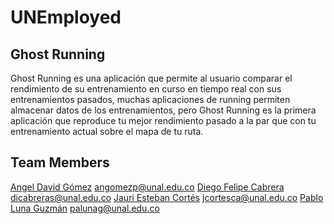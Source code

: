 # UNEmployed
## Ghost Running
Ghost Running es una aplicación que permite al usuario comparar el rendimiento de su entrenamiento en curso en tiempo real con sus entrenamientos pasados, muchas aplicaciones de running permiten almacenar datos de los entrenamientos, pero Ghost Running es la primera aplicación que reproduce tu mejor rendimiento pasado a la par que con tu entrenamiento actual sobre el mapa de tu ruta.

## Team Members 
[Angel David Gómez](https://github.com/Angomezp) angomezp@unal.edu.co
[Diego Felipe Cabrera](https://github.com/dicabreras) dicabreras@unal.edu.co
[Jauri Esteban Cortés](https://github.com/JauriCortes) jcortesca@unal.edu.co
[Pablo Luna Guzmán](https://github.com/Yareaj) palunag@unal.edu.co


